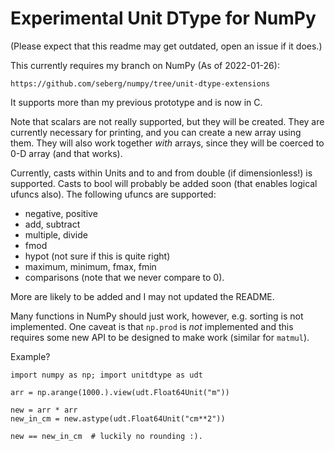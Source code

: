 # Experimental Unit DType for NumPy

(Please expect that this readme may get outdated, open an issue if it does.)

This currently requires my branch on NumPy (As of 2022-01-26):

    https://github.com/seberg/numpy/tree/unit-dtype-extensions

It supports more than my previous prototype and is now in C.

Note that scalars are not really supported, but they will be created.
They are currently necessary for printing, and you can create a new
array using them.
They will also work together _with_ arrays, since they will be
coerced to 0-D array (and that works).

Currently, casts within Units and to and from double (if dimensionless!)
is supported.  Casts to bool will probably be added soon (that enables
logical ufuncs also).
The following ufuncs are supported:
* negative, positive
* add, subtract
* multiple, divide
* fmod
* hypot  (not sure if this is quite right)
* maximum, minimum, fmax, fmin
* comparisons (note that we never compare to 0).

More are likely to be added and I may not updated the README.

Many functions in NumPy should just work, however, e.g. sorting is not
implemented.  One caveat is that `np.prod` is _not_ implemented and this
requires some new API to be designed to make work (similar for `matmul`).

Example?
```python3
import numpy as np; import unitdtype as udt

arr = np.arange(1000.).view(udt.Float64Unit("m"))

new = arr * arr
new_in_cm = new.astype(udt.Float64Unit("cm**2"))

new == new_in_cm  # luckily no rounding :).
```
